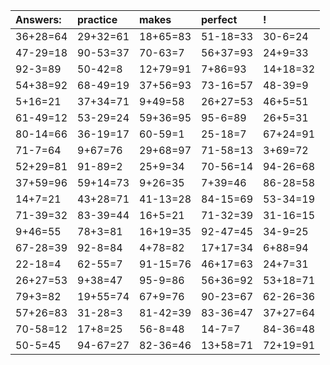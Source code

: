 | Answers: | practice | makes | perfect | ! |
| :--- | :--- | :--- | :--- | :--- |
| 36+28=64 | 29+32=61 | 18+65=83 | 51-18=33 | 30-6=24 | 
| 47-29=18 | 90-53=37 | 70-63=7 | 56+37=93 | 24+9=33 | 
| 92-3=89 | 50-42=8 | 12+79=91 | 7+86=93 | 14+18=32 | 
| 54+38=92 | 68-49=19 | 37+56=93 | 73-16=57 | 48-39=9 | 
| 5+16=21 | 37+34=71 | 9+49=58 | 26+27=53 | 46+5=51 | 
| 61-49=12 | 53-29=24 | 59+36=95 | 95-6=89 | 26+5=31 | 
| 80-14=66 | 36-19=17 | 60-59=1 | 25-18=7 | 67+24=91 | 
| 71-7=64 | 9+67=76 | 29+68=97 | 71-58=13 | 3+69=72 | 
| 52+29=81 | 91-89=2 | 25+9=34 | 70-56=14 | 94-26=68 | 
| 37+59=96 | 59+14=73 | 9+26=35 | 7+39=46 | 86-28=58 | 
| 14+7=21 | 43+28=71 | 41-13=28 | 84-15=69 | 53-34=19 | 
| 71-39=32 | 83-39=44 | 16+5=21 | 71-32=39 | 31-16=15 | 
| 9+46=55 | 78+3=81 | 16+19=35 | 92-47=45 | 34-9=25 | 
| 67-28=39 | 92-8=84 | 4+78=82 | 17+17=34 | 6+88=94 | 
| 22-18=4 | 62-55=7 | 91-15=76 | 46+17=63 | 24+7=31 | 
| 26+27=53 | 9+38=47 | 95-9=86 | 56+36=92 | 53+18=71 | 
| 79+3=82 | 19+55=74 | 67+9=76 | 90-23=67 | 62-26=36 | 
| 57+26=83 | 31-28=3 | 81-42=39 | 83-36=47 | 37+27=64 | 
| 70-58=12 | 17+8=25 | 56-8=48 | 14-7=7 | 84-36=48 | 
| 50-5=45 | 94-67=27 | 82-36=46 | 13+58=71 | 72+19=91 | 
